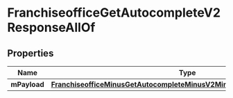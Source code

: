 
# FranchiseofficeGetAutocompleteV2ResponseAllOf

## Properties
Name | Type | Description | Notes
------------ | ------------- | ------------- | -------------
**mPayload** | [**FranchiseofficeMinusGetAutocompleteMinusV2MinusResponseMinusMPayload**](FranchiseofficeMinusGetAutocompleteMinusV2MinusResponseMinusMPayload.md) |  | 



